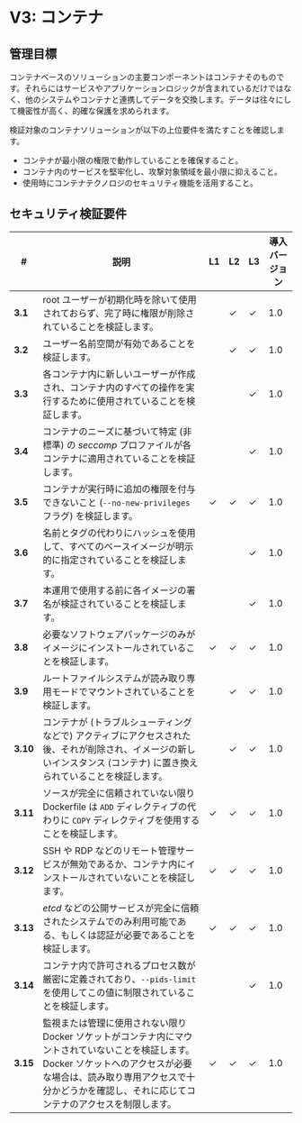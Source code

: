 # V3: コンテナ

## 管理目標

コンテナベースのソリューションの主要コンポーネントはコンテナそのものです。それらにはサービスやアプリケーションロジックが含まれているだけではなく、他のシステムやコンテナと連携してデータを交換します。データは往々にして機密性が高く、的確な保護を求められます。

検証対象のコンテナソリューションが以下の上位要件を満たすことを確認します。

* コンテナが最小限の権限で動作していることを確保すること。
* コンテナ内のサービスを堅牢化し、攻撃対象領域を最小限に抑えること。
* 使用時にコンテナテクノロジのセキュリティ機能を活用すること。

## セキュリティ検証要件

| # | 説明 | L1 | L2 | L3 | 導入バージョン |
| --- | --- | --- | --- | -- | -- |
| **3.1** | root ユーザーが初期化時を除いて使用されておらず、完了時に権限が削除されていることを検証します。 |  | ✓ | ✓ | 1.0 |
| **3.2** | ユーザー名前空間が有効であることを検証します。 |  | ✓ | ✓ | 1.0 |
| **3.3** | 各コンテナ内に新しいユーザーが作成され、コンテナ内のすべての操作を実行するために使用されていることを検証します。 |  |  | ✓ | 1.0 |
| **3.4** | コンテナのニーズに基づいて特定 (非標準) の _seccomp_ プロファイルが各コンテナに適用されていることを検証します。 |  |  | ✓ | 1.0 |
| **3.5** | コンテナが実行時に追加の権限を付与できないこと (`--no-new-privileges` フラグ) を検証します。 | ✓ | ✓ | ✓ | 1.0 |
| **3.6** | 名前とタグの代わりにハッシュを使用して、すべてのベースイメージが明示的に指定されていることを検証します。 |  |  | ✓ | 1.0 |
| **3.7** | 本運用で使用する前に各イメージの署名が検証されていることを検証します。 | |  | ✓ | 1.0 |
| **3.8** | 必要なソフトウェアパッケージのみがイメージにインストールされていることを検証します。 | ✓ | ✓ | ✓ | 1.0 |
| **3.9** | ルートファイルシステムが読み取り専用モードでマウントされていることを検証します。 |  | ✓ | ✓ | 1.0 |
| **3.10** | コンテナが (トラブルシューティングなどで) アクティブにアクセスされた後、それが削除され、イメージの新しいインスタンス (コンテナ) に置き換えられていることを検証します。 |  | ✓ | ✓ | 1.0 |
| **3.11** | ソースが完全に信頼されていない限り Dockerfile は `ADD` ディレクティブの代わりに `COPY` ディレクティブを使用することを検証します。 | ✓ | ✓ | ✓ | 1.0 |
| **3.12** | SSH や RDP などのリモート管理サービスが無効であるか、コンテナ内にインストールされていないことを検証します。 | ✓ | ✓ | ✓ | 1.0 |
| **3.13** | _etcd_ などの公開サービスが完全に信頼されたシステムでのみ利用可能である、もしくは認証が必要であることを検証します。 | ✓ | ✓ | ✓ | 1.0 |
| **3.14** | コンテナ内で許可されるプロセス数が厳密に定義されており、`--pids-limit` を使用してこの値に制限されていることを検証します。 | | | ✓ | 1.0 |
| **3.15** | 監視または管理に使用されない限り Docker ソケットがコンテナ内にマウントされていないことを検証します。Docker ソケットへのアクセスが必要な場合は、読み取り専用アクセスで十分かどうかを確認し、それに応じてコンテナのアクセスを制限します。 | ✓ | ✓ | ✓ | 1.0 |
